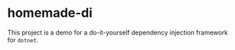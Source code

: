 # homemade-di

This project is a demo for a do-it-yourself dependency injection framework for `dotnet`.
